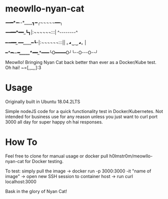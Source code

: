# meowllo-nyan-cat

_━━___━____*___━--_*____┓━╭¬¬¬¬¬━━╮

_━━___━━*____━━___┗┓|:¬¬¬¬¬¬:::| ^--------^ 

━*━___━━____━━*____━┗-|:¬¬¬¬¬¬:::|| ｡◕‿‿◕｡ |

━_*____━--━_____*━━____*━━━╰O━━━━O╯╰--O---O--╯

Meowllo! Bringing Nyan Cat back better than ever as a Docker/Kube test. Oh hai! ~=[,,_,,]:3

# Usage

Originally built in Ubuntu 18.04.2LTS

Simple nodeJS code for a quick functionality test in Docker/Kubernetes. Not intended for business use for any reason unless you just want to curl port 3000 all day for super happy oh hai responses.

# How To

Feel free to clone for manual usage or docker pull h0lmstr0m/meowllo-nyan-cat for Docker testing.

To test: simply pull the image -> docker run -p 3000:3000 -it "name of image" -> open new SSH session to container host -> run curl localhost:3000

Bask in the glory of Nyan Cat!
